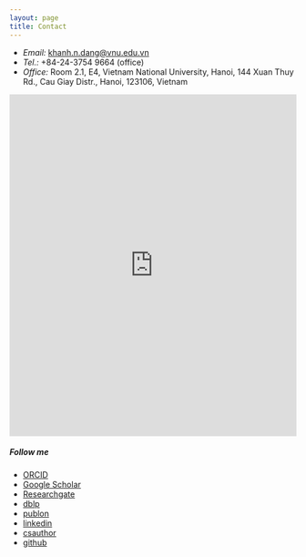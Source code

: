```yaml
---
layout: page
title: Contact 
---
```




- *Email:* [khanh.n.dang@vnu.edu.vn](mailto:khanh.n.dang@vnu.edu.vn)
- *Tel.:* +84-24-3754 9664 (office)
- *Office:* Room 2.1, E4, Vietnam National University, Hanoi, 144 Xuan Thuy Rd., Cau Giay Distr., Hanoi, 123106, Vietnam  


<iframe src="https://www.google.com/maps/embed?pb=!1m18!1m12!1m3!1d3723.861113554082!2d105.7805135512031!3d21.03824249275995!2m3!1f0!2f0!3f0!3m2!1i1024!2i768!4f13.1!3m3!1m2!1s0x3135ab354920c233%3A0x5d0313a3bfdc4f37!2sVNU%20University%20of%20Engineering%20and%20Technology!5e0!3m2!1sen!2s!4v1621681710447!5m2!1sen!2s" width="100%" class="rounded" height="600" style="border:0;" allowfullscreen="" loading="lazy"></iframe>


##### Follow me

- [ORCID](https://orcid.org/0000-0001-6702-3870)
- [Google Scholar](https://scholar.google.com.vn/citations?user=mQbqkUMAAAAJ) 
- [Researchgate](https://www.researchgate.net/profile/Khanh-Dang-16)
- [dblp](https://dblp.uni-trier.de/pid/184/5348.html)
- [publon](https://publons.com/researcher/3564843)
- [linkedin](https://www.linkedin.com/in/dnk0904/)
- [csauthor](https://www.csauthors.net/khanh-n-dang/)
- [github](https://github.com/khanhdang)
